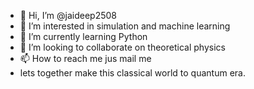 - 👋 Hi, I’m @jaideep2508
- 👀 I’m interested in simulation and machine learning
- 🌱 I’m currently learning Python 
- 💞️ I’m looking to collaborate on theoretical physics 
- 📫 How to reach me jus mail me
-  lets together make this classical world to quantum era.
  
<!---
jaideep2508/jaideep2508 is a ✨ special ✨ repository because its `README.md` (this file) appears on your GitHub profile.
You can click the Preview link to take a look at your changes.
--->
